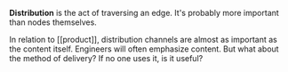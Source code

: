 

**Distribution** is the act of traversing an edge. It's probably more important 
than nodes themselves.

In relation to [[product]], distribution channels are almost as important as the content itself.
Engineers will often emphasize content.
But what about the method of delivery? If no one uses it, is it useful? 
